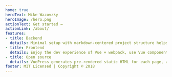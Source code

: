 ```yaml
---
home: true
heroText: Mike Wazovzky
heroImage: /hero.png
actionText: Get started →
actionLink: /about/
features:
- title: Backend
  details: Minimal setup with markdown-centered project structure helps you focus on writing.
- title: Frontend
  details: Enjoy the dev experience of Vue + webpack, use Vue components in markdown, and develop custom themes with Vue.
- title: Open source
  details: VuePress generates pre-rendered static HTML for each page, and runs as an SPA once a page is loaded.
footer: MIT Licensed | Copyright © 2018
---
```

